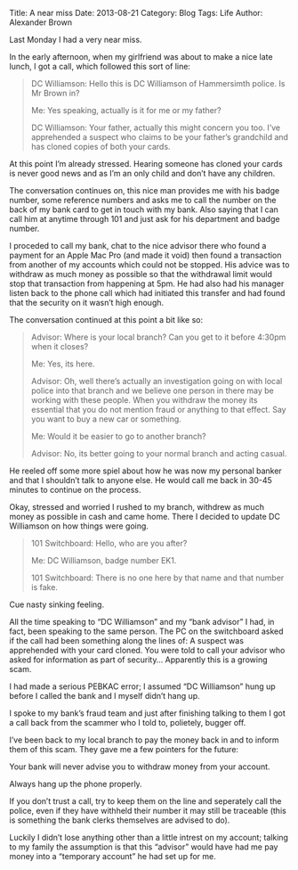 Title: A near miss
Date: 2013-08-21
Category: Blog
Tags: Life
Author: Alexander Brown

Last Monday I had a very near miss.

In the early afternoon, when my girlfriend was about to make a nice late lunch, I got a call, which followed this sort of line:

> DC Williamson: Hello this is DC Williamson of Hammersimth police. Is Mr Brown in?
>
> Me: Yes speaking, actually is it for me or my father?
>
> DC Williamson: Your father, actually this might concern you too. I’ve apprehended a suspect who claims to be your father’s grandchild and has cloned copies of both your cards.

At this point I’m already stressed. Hearing someone has cloned your cards is never good news and as I’m an only child and don’t have any children.

The conversation continues on, this nice man provides me with his badge number, some reference numbers and asks me to call the number on the back of my bank card to get in touch with my bank. Also saying that I can call him at anytime through 101 and just ask for his department and badge number.

I proceded to call my bank, chat to the nice advisor there who found a payment for an Apple Mac Pro (and made it void) then found a transaction from another of my accounts which could not be stopped. His advice was to withdraw as much money as possible so that the withdrawal limit would stop that transaction from happening at 5pm. He had also had his manager listen back to the phone call which had initiated this transfer and had found that the security on it wasn’t high enough.

The conversation continued at this point a bit like so:

> Advisor: Where is your local branch? Can you get to it before 4:30pm when it closes?
>
> Me: Yes, its here.
>
> Advisor: Oh, well there’s actually an investigation going on with local police into that branch and we believe one person in there may be working with these people. When you withdraw the money its essential that you do not mention fraud or anything to that effect. Say you want to buy a new car or something.
>
> Me: Would it be easier to go to another branch?
>
> Advisor: No, its better going to your normal branch and acting casual.

He reeled off some more spiel about how he was now my personal banker and that I shouldn’t talk to anyone else. He would call me back in 30-45 minutes to continue on the process.

Okay, stressed and worried I rushed to my branch, withdrew as much money as possible in cash and came home. There I decided to update DC Williamson on how things were going.

> 101 Switchboard: Hello, who are you after?
>
> Me: DC Williamson, badge number EK1.
>
> 101 Switchboard: There is no one here by that name and that number is fake.

Cue nasty sinking feeling.

All the time speaking to “DC Williamson” and my “bank advisor” I had, in fact, been speaking to the same person. The PC on the switchboard asked if the call had been something along the lines of: A suspect was apprehended with your card cloned. You were told to call your advisor who asked for information as part of security… Apparently this is a growing scam.

I had made a serious PEBKAC error; I assumed “DC Williamson” hung up before I called the bank and I myself didn’t hang up.

I spoke to my bank’s fraud team and just after finishing talking to them I got a call back from the scammer who I told to, polietely, bugger off.

I’ve been back to my local branch to pay the money back in and to inform them of this scam. They gave me a few pointers for the future:

Your bank will never advise you to withdraw money from your account.

Always hang up the phone properly.

If you don’t trust a call, try to keep them on the line and seperately call the police, even if they have withheld their number it may still be traceable (this is something the bank clerks themselves are advised to do).

Luckily I didn’t lose anything other than a little intrest on my account; talking to my family the assumption is that this “advisor” would have had me pay money into a “temporary account” he had set up for me.
